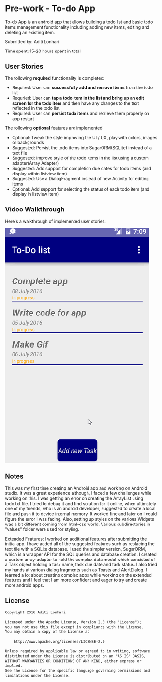 # Pre-work - To-do App

To-do App is an android app that allows building a todo list and basic todo items management functionality including adding new items, editing and deleting an existing item.

Submitted by: Aditi Lonhari

Time spent: 15-20 hours spent in total

## User Stories

The following **required** functionality is completed:

* Required: User can **successfully add and remove items** from the todo list
* Requried: User can **tap a todo item in the list and bring up an edit screen for the todo item** and then have any changes to the text reflected in the todo list.
* Required: User can **persist todo items** and retrieve them properly on app restart

The following **optional** features are implemented:

* Optional: Tweak the style improving the UI / UX, play with colors, images or backgrounds
* Suggested: Persist the todo items into SugarORM(SQLite) instead of a text file
* Suggested: Improve style of the todo items in the list using a custom adapter(Array Adapter)
* Suggested: Add support for completion due dates for todo items (and display within listview item)
* Suggested: Use a DialogFragment instead of new Activity for editing items
* Optional: Add support for selecting the status of each todo item (and display in listview item)

## Video Walkthrough 

Here's a walkthrough of implemented user stories:

<img src='https://github.com/aditilonhari/ToDoApp/blob/master/ToDoApp_final.gif' title='Video Walkthrough' width='' alt='Video Walkthrough' />

## Notes

This was my first time creating an Android app and working on Android studio. It was a great experience although, I faced a few challenges while working on this. I was getting an error on creating the ArrayList using todo.txt file. I tried to debug it and find solution for it online, when ultimately one of my friends, who is an android developer, suggested to create a local file and push it to device internal memory. It worked fine and later on I could figure the error I was facing. Also, setting up styles on the various Widgets was a bit different coming from html-css world. Various subdirectories in "values" folder were used for styling.

Extended Features:
I worked on additional features after submitting the initial app. 
I have added all of the suggested features such as replacing the text file with a SQLite database. I used the simpler version, SugarORM, which is a wrapper API for the SQL queries and database creation. I created a custom array-adapter to hold the complex data model which consisted of a Task object holding a task name, task due date and task status. I also tried my hands at various dialog fragments such as Toasts and AlertDialog. I learned a lot about creating complex apps while working on the extended features and I feel that I am more confident and eager to try and create more android apps.

## License

    Copyright 2016 Aditi Lonhari

    Licensed under the Apache License, Version 2.0 (the "License");
    you may not use this file except in compliance with the License.
    You may obtain a copy of the License at

        http://www.apache.org/licenses/LICENSE-2.0

    Unless required by applicable law or agreed to in writing, software
    distributed under the License is distributed on an "AS IS" BASIS,
    WITHOUT WARRANTIES OR CONDITIONS OF ANY KIND, either express or implied.
    See the License for the specific language governing permissions and
    limitations under the License.
